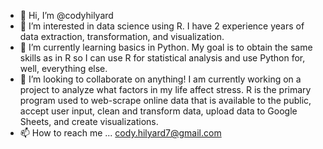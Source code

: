 - 👋 Hi, I’m @codyhilyard
- 👀 I’m interested in data science using R. I have 2 experience years of data extraction, transformation, and visualization. 
- 🌱 I’m currently learning basics in Python. My goal is to obtain the same skills as in R so I can use R for statistical analysis and use Python for, well, everything else.
- 💞️ I’m looking to collaborate on anything! I am currently working on a project to analyze what factors in my life affect stress. R is the primary program used to web-scrape online data that is available to the public, accept user input, clean and transform data, upload data to Google Sheets, and create visualizations. 
- 📫 How to reach me ... cody.hilyard7@gmail.com

<!---
ch-developer714/ch-developer714 is a ✨ special ✨ repository because its `README.md` (this file) appears on your GitHub profile.
You can click the Preview link to take a look at your changes.
--->

